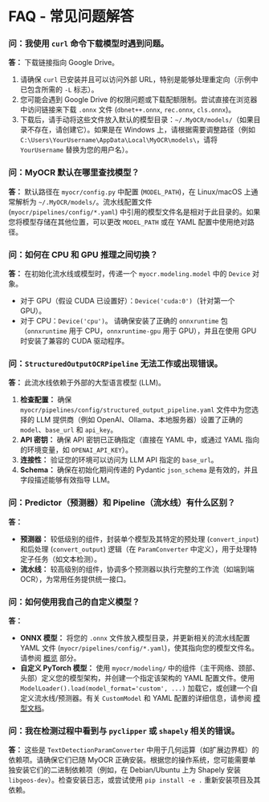 # FAQ - 常见问题解答

### 问：我使用 `curl` 命令下载模型时遇到问题。

**答：** 下载链接指向 Google Drive。
1.  请确保 `curl` 已安装并且可以访问外部 URL，特别是能够处理重定向（示例中已包含所需的 `-L` 标志）。
2.  您可能会遇到 Google Drive 的权限问题或下载配额限制。尝试直接在浏览器中访问链接来下载 `.onnx` 文件 (`dbnet++.onnx`, `rec.onnx`, `cls.onnx`)。
3.  下载后，请手动将这些文件放入默认的模型目录：`~/.MyOCR/models/`（如果目录不存在，请创建它）。如果是在 Windows 上，请根据需要调整路径（例如 `C:\Users\YourUsername\AppData\Local\MyOCR\models\`，请将 `YourUsername` 替换为您的用户名）。

### 问：MyOCR 默认在哪里查找模型？

**答：** 默认路径在 `myocr/config.py` 中配置 (`MODEL_PATH`)，在 Linux/macOS 上通常解析为 `~/.MyOCR/models/`。流水线配置文件 (`myocr/pipelines/config/*.yaml`) 中引用的模型文件名是相对于此目录的。如果您将模型存储在其他位置，可以更改 `MODEL_PATH` 或在 YAML 配置中使用绝对路径。

### 问：如何在 CPU 和 GPU 推理之间切换？

**答：** 在初始化流水线或模型时，传递一个 `myocr.modeling.model` 中的 `Device` 对象。
*   对于 GPU（假设 CUDA 已设置好）：`Device('cuda:0')`（针对第一个 GPU）。
*   对于 CPU：`Device('cpu')`。
请确保安装了正确的 `onnxruntime` 包（`onnxruntime` 用于 CPU，`onnxruntime-gpu` 用于 GPU），并且在使用 GPU 时安装了兼容的 CUDA 驱动程序。

### 问：`StructuredOutputOCRPipeline` 无法工作或出现错误。

**答：** 此流水线依赖于外部的大型语言模型 (LLM)。
1.  **检查配置：** 确保 `myocr/pipelines/config/structured_output_pipeline.yaml` 文件中为您选择的 LLM 提供商（例如 OpenAI、Ollama、本地服务器）设置了正确的 `model`、`base_url` 和 `api_key`。
2.  **API 密钥：** 确保 API 密钥已正确指定（直接在 YAML 中，或通过 YAML 指向的环境变量，如 `OPENAI_API_KEY`）。
3.  **连接性：** 验证您的环境可以访问为 LLM API 指定的 `base_url`。
4.  **Schema：** 确保在初始化期间传递的 Pydantic `json_schema` 是有效的，并且字段描述能够有效指导 LLM。

### 问：Predictor（预测器）和 Pipeline（流水线）有什么区别？

**答：**
*   **预测器：** 较低级别的组件，封装单个模型及其特定的预处理 (`convert_input`) 和后处理 (`convert_output`) 逻辑（在 `ParamConverter` 中定义），用于处理特定子任务（如文本检测）。
*   **流水线：** 较高级别的组件，协调多个预测器以执行完整的工作流（如端到端 OCR），为常用任务提供统一接口。

### 问：如何使用我自己的自定义模型？

**答：**
*   **ONNX 模型：** 将您的 `.onnx` 文件放入模型目录，并更新相关的流水线配置 YAML 文件 (`myocr/pipelines/config/*.yaml`)，使其指向您的模型文件名。请参阅 [概览](./getting-started/overview.md#replacing-or-adding-new-models-onnx) 部分。
*   **自定义 PyTorch 模型：** 使用 `myocr/modeling/` 中的组件（主干网络、颈部、头部）定义您的模型架构，并创建一个指定该架构的 YAML 配置文件。使用 `ModelLoader().load(model_format='custom', ...)` 加载它，或创建一个自定义流水线/预测器。有关 `CustomModel` 和 YAML 配置的详细信息，请参阅 [模型文档](./models/index.md)。

### 问：我在检测过程中看到与 `pyclipper` 或 `shapely` 相关的错误。

**答：** 这些是 `TextDetectionParamConverter` 中用于几何运算（如扩展边界框）的依赖项。请确保它们已随 MyOCR 正确安装。根据您的操作系统，您可能需要单独安装它们的二进制依赖项（例如，在 Debian/Ubuntu 上为 Shapely 安装 `libgeos-dev`）。检查安装日志，或尝试使用 `pip install -e .` 重新安装项目及其依赖。 
